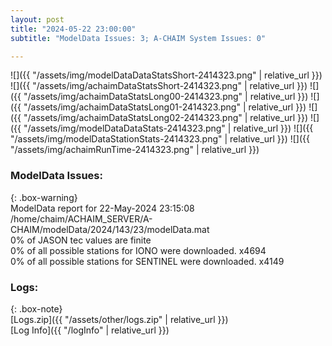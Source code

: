 ```yaml
---
layout: post
title: "2024-05-22 23:00:00"
subtitle: "ModelData Issues: 3; A-CHAIM System Issues: 0"

---
```


![]({{ "/assets/img/modelDataDataStatsShort-2414323.png" | relative_url }})
![]({{ "/assets/img/achaimDataStatsShort-2414323.png" | relative_url }})
![]({{ "/assets/img/achaimDataStatsLong00-2414323.png" | relative_url }})
![]({{ "/assets/img/achaimDataStatsLong01-2414323.png" | relative_url }})
![]({{ "/assets/img/achaimDataStatsLong02-2414323.png" | relative_url }})
![]({{ "/assets/img/modelDataDataStats-2414323.png" | relative_url }})
![]({{ "/assets/img/modelDataStationStats-2414323.png" | relative_url }})
![]({{ "/assets/img/achaimRunTime-2414323.png" | relative_url }})


### ModelData Issues:  
  
{: .box-warning}  
 ModelData report for 22-May-2024 23:15:08   
 /home/chaim/ACHAIM_SERVER/A-CHAIM/modelData/2024/143/23/modelData.mat   
 0% of JASON tec values are finite   
 0% of all possible stations for IONO were downloaded. x4694   
 0% of all possible stations for SENTINEL were downloaded. x4149   
  


### Logs:  
  
{: .box-note}  
[Logs.zip]({{ "/assets/other/logs.zip" | relative_url }})  
[Log Info]({{ "/logInfo" | relative_url }})  
